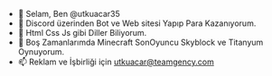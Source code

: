 - 👋 Selam, Ben @utkuacar35
- 👀 Discord üzerinden Bot ve Web sitesi Yapıp Para Kazanıyorum.
- 🌱 Html Css Js gibi Diller Biliyorum.
- 💞️ Boş Zamanlarımda Minecraft SonOyuncu Skyblock ve Titanyum Oynuyorum.
- 📫 Reklam ve İşbirliği için utkuacar@teamgency.com

<!---
utkuacar35/utkuacar35 is a ✨ special ✨ repository because its `README.md` (this file) appears on your GitHub profile.
You can click the Preview link to take a look at your changes.
--->

